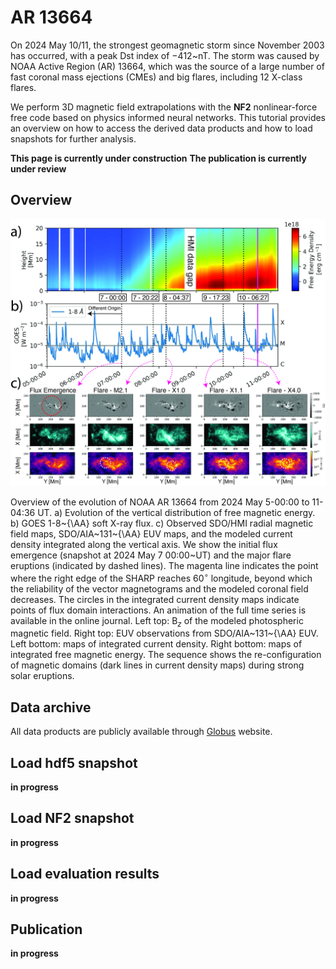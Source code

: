 # AR 13664

On 2024 May 10/11, the strongest geomagnetic storm since November 2003 has occurred,
with a peak Dst index of $-412$~nT. The storm was caused by NOAA Active Region (AR) 13664,
which was the source of a large number of fast coronal mass ejections (CMEs) and big flares,
including 12 X-class flares.

We perform 3D magnetic field extrapolations with the **NF2** nonlinear-force free code based on physics
informed neural networks.
This tutorial provides an overview on how to access the derived data products and how to load snapshots for further
analysis.

**This page is currently under construction**
**The publication is currently under review**

## Overview

<img src="images/AR13664_overview.jpg">

Overview of the evolution of NOAA AR 13664 from 2024 May 5-00:00 to 11-04:36 UT. a) Evolution of the vertical
distribution of free magnetic energy. b)
GOES 1-8~{\AA} soft X-ray flux. c) Observed SDO/HMI radial magnetic field maps, SDO/AIA~131~{\AA} EUV maps, and the
modeled current density integrated along the vertical axis. We show the initial flux emergence (snapshot at 2024 May 7
00:00~UT) and the major flare eruptions (indicated by dashed lines). The magenta line indicates the point where the
right edge of the SHARP reaches 60$^\circ$ longitude, beyond which the reliability of the vector magnetograms and the
modeled coronal field decreases. The circles in the integrated current density maps indicate points of flux domain
interactions. An animation of the full time series is available in the online journal. Left top: B$_z$ of the modeled
photospheric magnetic field. Right top: EUV observations from SDO/AIA~131~{\AA} EUV. Left bottom: maps of integrated
current density. Right bottom: maps of integrated free magnetic energy. The sequence shows the re-configuration of
magnetic domains (dark lines in current density maps) during strong solar eruptions.

## Data archive

All data products are publicly available through [Globus](https://app.globus.org/file-manager?origin_id=4263de78-cfdb-401e-a62b-dae3b935530a&origin_path=%2F) website.

## Load hdf5 snapshot

**in progress**

## Load NF2 snapshot

**in progress**

## Load evaluation results

**in progress**

## Publication

**in progress**